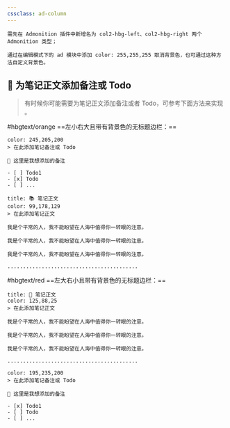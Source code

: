 ```yaml
---
cssclass: ad-column
---
```


```gray
需先在 Admonition 插件中新增名为 col2-hbg-left、col2-hbg-right 两个 Admonition 类型；

通过在编辑模式下的 ad 模块中添加 color: 255,255,255 取消背景色，也可通过这种方法自定义背景色。
```

## 🎨  为笔记正文添加备注或 Todo
> 有时候你可能需要为笔记正文添加备注或者 Todo，可参考下面方法来实现 。

#hbgtext/orange ==左小右大且带有背景色的无标题边栏：==

```ad-col2-hbg-left
color: 245,205,200
> 在此添加笔记备注或 Todo

🎨 这里是我想添加的备注

- [ ] Todo1
- [x] Todo
- [ ] ...

```

```ad-col-lg-right
title: 📚 笔记正文
color: 99,178,129
> 在此添加笔记正文

我是个平常的人，我不能盼望在人海中值得你一转眼的注意。

我是个平常的人，我不能盼望在人海中值得你一转眼的注意。

我是个平常的人，我不能盼望在人海中值得你一转眼的注意。

..........................................

```

#hbgtext/red ==左大右小且带有背景色的无标题边栏：==

```ad-col-lg-left
title: 📙 笔记正文
color: 125,88,25
> 在此添加笔记正文

我是个平常的人，我不能盼望在人海中值得你一转眼的注意。

我是个平常的人，我不能盼望在人海中值得你一转眼的注意。

我是个平常的人，我不能盼望在人海中值得你一转眼的注意。

..........................................

```

```ad-col2-hbg-right
color: 195,235,200
> 在此添加笔记备注或 Todo

🎨 这里是我想添加的备注

- [x] Todo1
- [ ] Todo
- [ ] ...

```